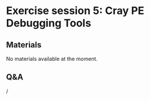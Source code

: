 # Exercise session 5: Cray PE Debugging Tools

<!--
Exercises are in `Exercises/HPE/day2/debugging`.

Try the debugging tools in this subdirectory.
There are `Readme.md` files in every directory with more information.
-->


## Materials

No materials available at the moment.

<!--
Temporary location of materials (for the lifetime of the training project):

-   See `/project/project_465001098/Slides/HPE/Exercises_day2.pdf` or
    `/project/project_465001098/Slides/HPE/Exercises.pdf` (whichever is present).

-   Exercise files in `/project/project_465001098/Exercises/HPE/day2/debugging`

Temporary web-available materials:

-    Overview exercise assignments day 1+2 temporarily available on
     [this link](https://462000265.lumidata.eu/4day-20240423/files/LUMI-4day-20231003-1_Exercises_day2.pdf)
-->

<!--
Archived materials on LUMI:

-   Exercise assignments in `/appl/local/training/4day-20240423/files/LUMI-4day-20231003-Exercises_HPE.pdf`

-   Exercises as bizp2-compressed tar file in
   `/appl/local/training/4day-20240423/files/LUMI-4day-20231003-Exercises_HPE.tar.bz2`

-   Exercises as uncompressed tar file in
   `/appl/local/training/4day-20240423/files/LUMI-4day-20231003-Exercises_HPE.tar`
-->


## Q&A

/
